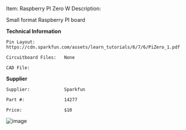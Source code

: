 

Item:         Raspberry PI Zero W
Description:  

Small format Raspberry PI board

**Technical Information**

    Pin Layout:            https://cdn.sparkfun.com/assets/learn_tutorials/6/7/6/PiZero_1.pdf

    Circuitboard Files:   None

    CAD File:

**Supplier**

    Supplier:             Sparkfun

    Part #:               14277          

    Price:                $10


![image](https://user-images.githubusercontent.com/7740478/211364113-c8550eb6-e75e-43bf-8f6f-fdf5e34b066a.png)

